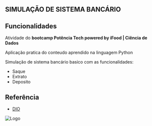 ## SIMULAÇÃO DE SISTEMA BANCÁRIO  


## Funcionalidades

Atividade do **bootcamp Potência Tech powered by iFood | Ciência de Dados**

Aplicação pratica do conteudo aprendido na linguagem Python

Simulação de sistema bancário basico com as funcionalidades:

- Saque
- Extrato
- Deposito



## Referência

 - [DIO](dio.me)



![Logo](https://hermes.dio.me/tracks/f5dba255-da18-427a-a02a-ca11a339c1cd.png)


